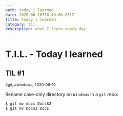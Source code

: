 ```yaml
---
path: today i learned
date: 2020-06-10T18:40:00.831Z
title: today i learned
category: til
description: what I learn every day
---
```


# T.I.L. - Today I learned

## TIL #1

<small> #git, #windows, </small><small>2020-06-10</small>

Rename case-only directory on `Windows` in a `git` repo:

```sh
$ git mv docs DocsS2
$ git mv Docs2 Docs
```
